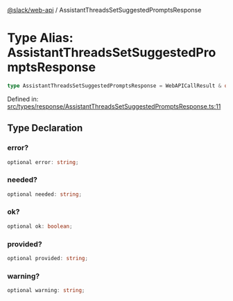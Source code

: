 [@slack/web-api](../index.md) / AssistantThreadsSetSuggestedPromptsResponse

# Type Alias: AssistantThreadsSetSuggestedPromptsResponse

```ts
type AssistantThreadsSetSuggestedPromptsResponse = WebAPICallResult & object;
```

Defined in: [src/types/response/AssistantThreadsSetSuggestedPromptsResponse.ts:11](https://github.com/slackapi/node-slack-sdk/blob/main/packages/web-api/src/types/response/AssistantThreadsSetSuggestedPromptsResponse.ts#L11)

## Type Declaration

### error?

```ts
optional error: string;
```

### needed?

```ts
optional needed: string;
```

### ok?

```ts
optional ok: boolean;
```

### provided?

```ts
optional provided: string;
```

### warning?

```ts
optional warning: string;
```
